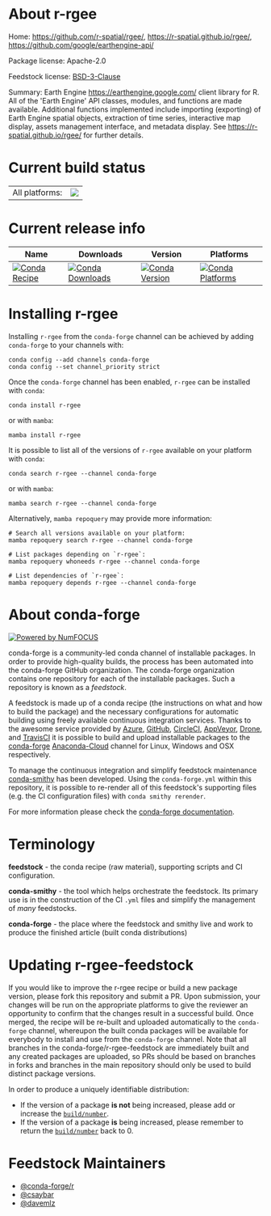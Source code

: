 About r-rgee
============

Home: https://github.com/r-spatial/rgee/, https://r-spatial.github.io/rgee/, https://github.com/google/earthengine-api/

Package license: Apache-2.0

Feedstock license: [BSD-3-Clause](https://github.com/conda-forge/r-rgee-feedstock/blob/main/LICENSE.txt)

Summary: Earth Engine <https://earthengine.google.com/> client library for R. All of the 'Earth Engine' API classes, modules, and functions are made available. Additional functions implemented include importing (exporting) of Earth Engine spatial objects, extraction of time series, interactive map display, assets management interface, and metadata display. See <https://r-spatial.github.io/rgee/> for further details.

Current build status
====================


<table><tr><td>All platforms:</td>
    <td>
      <a href="https://dev.azure.com/conda-forge/feedstock-builds/_build/latest?definitionId=13842&branchName=main">
        <img src="https://dev.azure.com/conda-forge/feedstock-builds/_apis/build/status/r-rgee-feedstock?branchName=main">
      </a>
    </td>
  </tr>
</table>

Current release info
====================

| Name | Downloads | Version | Platforms |
| --- | --- | --- | --- |
| [![Conda Recipe](https://img.shields.io/badge/recipe-r--rgee-green.svg)](https://anaconda.org/conda-forge/r-rgee) | [![Conda Downloads](https://img.shields.io/conda/dn/conda-forge/r-rgee.svg)](https://anaconda.org/conda-forge/r-rgee) | [![Conda Version](https://img.shields.io/conda/vn/conda-forge/r-rgee.svg)](https://anaconda.org/conda-forge/r-rgee) | [![Conda Platforms](https://img.shields.io/conda/pn/conda-forge/r-rgee.svg)](https://anaconda.org/conda-forge/r-rgee) |

Installing r-rgee
=================

Installing `r-rgee` from the `conda-forge` channel can be achieved by adding `conda-forge` to your channels with:

```
conda config --add channels conda-forge
conda config --set channel_priority strict
```

Once the `conda-forge` channel has been enabled, `r-rgee` can be installed with `conda`:

```
conda install r-rgee
```

or with `mamba`:

```
mamba install r-rgee
```

It is possible to list all of the versions of `r-rgee` available on your platform with `conda`:

```
conda search r-rgee --channel conda-forge
```

or with `mamba`:

```
mamba search r-rgee --channel conda-forge
```

Alternatively, `mamba repoquery` may provide more information:

```
# Search all versions available on your platform:
mamba repoquery search r-rgee --channel conda-forge

# List packages depending on `r-rgee`:
mamba repoquery whoneeds r-rgee --channel conda-forge

# List dependencies of `r-rgee`:
mamba repoquery depends r-rgee --channel conda-forge
```


About conda-forge
=================

[![Powered by
NumFOCUS](https://img.shields.io/badge/powered%20by-NumFOCUS-orange.svg?style=flat&colorA=E1523D&colorB=007D8A)](https://numfocus.org)

conda-forge is a community-led conda channel of installable packages.
In order to provide high-quality builds, the process has been automated into the
conda-forge GitHub organization. The conda-forge organization contains one repository
for each of the installable packages. Such a repository is known as a *feedstock*.

A feedstock is made up of a conda recipe (the instructions on what and how to build
the package) and the necessary configurations for automatic building using freely
available continuous integration services. Thanks to the awesome service provided by
[Azure](https://azure.microsoft.com/en-us/services/devops/), [GitHub](https://github.com/),
[CircleCI](https://circleci.com/), [AppVeyor](https://www.appveyor.com/),
[Drone](https://cloud.drone.io/welcome), and [TravisCI](https://travis-ci.com/)
it is possible to build and upload installable packages to the
[conda-forge](https://anaconda.org/conda-forge) [Anaconda-Cloud](https://anaconda.org/)
channel for Linux, Windows and OSX respectively.

To manage the continuous integration and simplify feedstock maintenance
[conda-smithy](https://github.com/conda-forge/conda-smithy) has been developed.
Using the ``conda-forge.yml`` within this repository, it is possible to re-render all of
this feedstock's supporting files (e.g. the CI configuration files) with ``conda smithy rerender``.

For more information please check the [conda-forge documentation](https://conda-forge.org/docs/).

Terminology
===========

**feedstock** - the conda recipe (raw material), supporting scripts and CI configuration.

**conda-smithy** - the tool which helps orchestrate the feedstock.
                   Its primary use is in the construction of the CI ``.yml`` files
                   and simplify the management of *many* feedstocks.

**conda-forge** - the place where the feedstock and smithy live and work to
                  produce the finished article (built conda distributions)


Updating r-rgee-feedstock
=========================

If you would like to improve the r-rgee recipe or build a new
package version, please fork this repository and submit a PR. Upon submission,
your changes will be run on the appropriate platforms to give the reviewer an
opportunity to confirm that the changes result in a successful build. Once
merged, the recipe will be re-built and uploaded automatically to the
`conda-forge` channel, whereupon the built conda packages will be available for
everybody to install and use from the `conda-forge` channel.
Note that all branches in the conda-forge/r-rgee-feedstock are
immediately built and any created packages are uploaded, so PRs should be based
on branches in forks and branches in the main repository should only be used to
build distinct package versions.

In order to produce a uniquely identifiable distribution:
 * If the version of a package **is not** being increased, please add or increase
   the [``build/number``](https://docs.conda.io/projects/conda-build/en/latest/resources/define-metadata.html#build-number-and-string).
 * If the version of a package **is** being increased, please remember to return
   the [``build/number``](https://docs.conda.io/projects/conda-build/en/latest/resources/define-metadata.html#build-number-and-string)
   back to 0.

Feedstock Maintainers
=====================

* [@conda-forge/r](https://github.com/conda-forge/r/)
* [@csaybar](https://github.com/csaybar/)
* [@davemlz](https://github.com/davemlz/)

